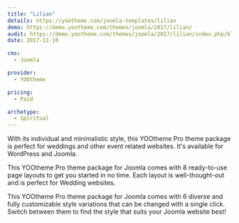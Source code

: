 ```yaml
---
title: "Lilian"
details: https://yootheme.com/joomla-templates/lilian
demo: https://demo.yootheme.com/themes/joomla/2017/lilian/
audit: https://demo.yootheme.com/themes/joomla/2017/lilian/index.php/blog
date: 2017-11-10

cms: 
  - Joomla

provider:
  - YOOtheme

pricing:
  - Paid

archetype:
  - Spiritual
---
```


With its individual and minimalistic style, this YOOtheme Pro theme package is perfect for weddings and other event related websites. It's available for WordPress and Joomla.

This YOOtheme Pro theme package for Joomla comes with 8 ready-to-use page layouts to get you started in no time. Each layout is well-thought-out and is perfect for Wedding websites.

This YOOtheme Pro theme package for Joomla comes with 6 diverse and fully customizable style variations that can be changed with a single click. Switch between them to find the style that suits your Joomla website best!
